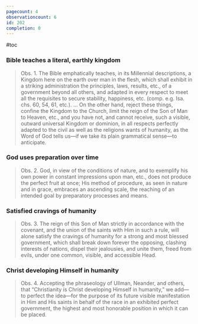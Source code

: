 ```yaml
---
pagecount: 4
observationcount: 6
id: 202
completion: 0
---
```

#toc
### Bible teaches a literal, earthly kingdom
>Obs. 1. The Bible emphatically teaches, in its Millennial descriptions, a Kingdom here on the earth over man in the flesh, which shall exhibit in a striking administration the principles, laws, results, etc., of a government beyond all others, and adapted in every respect to meet all the requisites to secure stability, happiness, etc. (comp. e.g. Isa. chs. 60, 54, 61, etc.).
>...
>On the other hand, reject these things, confine the Kingdom to the Church, limit the reign of the Son of Man to Heaven, etc., and you have not, and cannot receive, such a visible, outward universal Kingdom or dominion, in all respects perfectly adapted to the civil as well as the religions wants of humanity, as the Word of God tells us—if we take its plain grammatical sense—to anticipate.
### God uses preparation over time
>Obs. 2. God, in view of the conditions of nature, and to exemplify his own power in constant impressions upon man, etc., does not produce the perfect fruit at once; His method of procedure, as seen in nature and in grace, embraces an ascending scale, the reaching of an intended goal by preparatory processes and means.
### Satisfied cravings of humanity
>Obs. 3. The reign of this Son of Man strictly in accordance with the covenant, and the union of the saints with Him in such a rule, will alone satisfy the cravings of humanity for a strong and most blessed government, which shall break down forever the opposing, clashing interests of nations, dispel their jealousies, and unite them, freed from evils, under one common, visible, and accessible Head.
### Christ developing Himself in humanity
>Obs. 4. Accepting the phraseology of Ullman, Neander, and others, that “Christianity is Christ developing Himself in humanity,” we add—to perfect the idea—for the purpose of its future visible manifestation in Him and His saints in behalf of the race in an exhibited perfect government, the highest and most honorable position in which it can be placed.